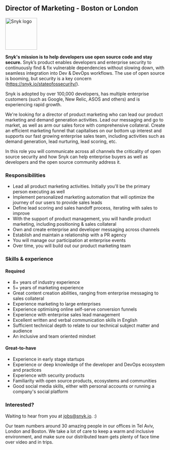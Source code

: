 ## Director of Marketing - Boston or London

<img src="https://snyk.io/images/snyk-dog.png" width="100" alt="Snyk logo" />

**Snyk's mission is to help developers use open source code and stay secure.** Snyk’s product enables developers and enterprise security to continuously find & fix vulnerable dependencies without slowing down, with seamless integration into Dev & DevOps workflows. The use of open source is booming, but security is a key concern (https://snyk.io/stateofossecurity/).

Snyk is adopted by over 100,000 developers, has multiple enterprise customers (such as Google, New Relic, ASOS and others) and is experiencing rapid growth.

We're looking for a director of product marketing who can lead our product marketing and demand generation activities. 
Lead our messaging and go to market, as well as arm our sales force with comprehensive collateral. Create an efficient marketing funnel that capitalises on our bottom up interest and supports our fast growing enterprise sales team, including activities such as demand generation, lead nurturing, lead scoring, etc.

In this role you will communicate across all channels the criticality of open source security and how Snyk can help enterprise buyers as well as developers and the open source community address it.



### Responsibilities
- Lead all product marketing activities. Initially you'll be the primary person executing as well
- Implement personalized marketing automation that will optimize the journey of our users to provide sales leads
- Define lead scoring and sales handoff process, iterating with sales to improve
- With the support of product management, you will handle product marketing, including positioning & sales collateral
- Own and create enterprise and developer messaging across channels 
- Establish and maintain a relationship with a PR agency
- You will manage our participation at enterprise events
- Over time, you will build out our product marketing team

### Skills & experience

#### Required
- 8+ years of industry experience
- 5+ years of marketing experience
- Great content creation abilities, ranging from enterprise messaging to sales collateral
- Experience marketing to large enterprises
- Experience optimising online self-serve conversion funnels
- Experience with enterprise sales lead management
- Excellent written and verbal communication skills in English
- Sufficient technical depth to relate to our technical subject matter and audience
- An inclusive and team oriented mindset

#### Great-to-have
- Experience in early stage startups
- Experience or deep knowledge of the developer and DevOps ecosystem and practices
- Experience with security products
- Familiarity with open source products, ecosystems and communities
- Good social media skills, either with personal accounts or running a company's social platform

### Interested?

Waiting to hear from you at jobs@snyk.io. :)

Our team numbers around 30 amazing people in our offices in Tel Aviv, London and Boston. We take a lot of care to keep a warm and inclusive environment, and make sure our distributed team gets plenty of face time over video and in trips.


